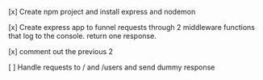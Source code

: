 [x] Create npm project and install express and nodemon

[x] Create express app to funnel requests through 2 middleware functions that log to the console. return one response.

[x] comment out the previous 2

[ ] Handle requests to / and /users and send dummy response
